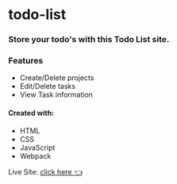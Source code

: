 # todo-list

### Store your todo's with this Todo List site.

### Features 
- Create/Delete projects 
- Edit/Delete tasks
- View Task information

#### Created with: 
- HTML
- CSS
- JavaScript
- Webpack

Live Site: [click here :point_left:](https://sanjero20.github.io/todo-list/)
